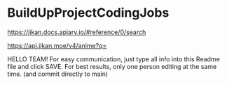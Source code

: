 # BuildUpProjectCodingJobs

https://jikan.docs.apiary.io/#reference/0/search

https://api.jikan.moe/v4/anime?q=


HELLO TEAM! For easy communication, just type all info into this Readme file and click SAVE. For best results, only one person editing at the same time.
(and commit directly to main)

